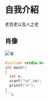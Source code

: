 # 自我介紹
老吾老以及人之老
## 肖像
![羊](https://i.guim.co.uk/img/media/22bed68981e92d7a9ff204ed7d7f5776a16468fe/1933_1513_3623_2173/master/3623.jpg?width=1200&height=1200&quality=85&auto=format&fit=crop&s=b7545d644ba9f6bcc673a8bdf6d7db83)
```c
#include <stdio.h>
int main()
{
  int n;
  scanf("%d",&n);
  printf("n");
}
```c
